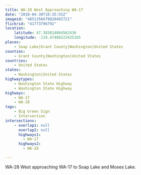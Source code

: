 ```yaml
---
title: WA-28 West Approaching WA-17
date: "2018-04-30T10:35:55Z"
imageid: "4851356679820492721"
flickrid: "41773796792"
location:
    latitude: 47.383814664562436
    longitude: -119.47488223425165
places:
    - Soap Lake|Grant County|Washington|United States
counties:
    - Grant County|Washington|United States
countries:
    - United States
states:
    - Washington|United States
highwaytypes:
    - Washington State Highway
    - Washington State Highway
highways:
    - WA-17
    - WA-28
tags:
    - Big Green Sign
    - Intersection
intersections:
    - overlap1: null
      overlap2: null
      highways1:
        - WA-17
      highways2:
        - WA-28

---
```

WA-28 West approaching WA-17 to Soap Lake and Moses Lake.